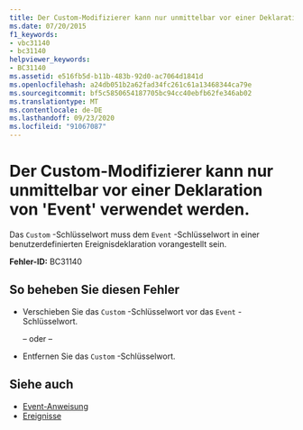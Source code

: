 ```yaml
---
title: Der Custom-Modifizierer kann nur unmittelbar vor einer Deklaration von 'Event' verwendet werden.
ms.date: 07/20/2015
f1_keywords:
- vbc31140
- bc31140
helpviewer_keywords:
- BC31140
ms.assetid: e516fb5d-b11b-483b-92d0-ac7064d1841d
ms.openlocfilehash: a24db051b2a62fad34fc261c61a13468344ca79e
ms.sourcegitcommit: bf5c5850654187705bc94cc40ebfb62fe346ab02
ms.translationtype: MT
ms.contentlocale: de-DE
ms.lasthandoff: 09/23/2020
ms.locfileid: "91067087"
---
```

# <a name="custom-modifier-can-only-be-used-immediately-before-an-event-declaration"></a>Der Custom-Modifizierer kann nur unmittelbar vor einer Deklaration von 'Event' verwendet werden.

Das `Custom` -Schlüsselwort muss dem `Event` -Schlüsselwort in einer benutzerdefinierten Ereignisdeklaration vorangestellt sein.  
  
 **Fehler-ID:** BC31140  
  
## <a name="to-correct-this-error"></a>So beheben Sie diesen Fehler  
  
- Verschieben Sie das `Custom` -Schlüsselwort vor das `Event` -Schlüsselwort.  
  
     – oder –  
  
- Entfernen Sie das `Custom` -Schlüsselwort.  
  
## <a name="see-also"></a>Siehe auch

- [Event-Anweisung](../language-reference/statements/event-statement.md)
- [Ereignisse](../programming-guide/language-features/events/index.md)
